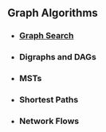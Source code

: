 ## Graph Algorithms

- ### [Graph Search](search.md)

- ### Digraphs and DAGs

- ### MSTs

- ### Shortest Paths

- ### Network Flows

